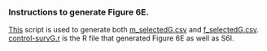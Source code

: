 ### Instructions to generate Figure 6E.
[This](https://github.com/dvalenzano/Interactive-Sessions/blob/master/09-Dec-2014.py) script is used to generate 
both [m_selectedG.csv](https://github.com/dvalenzano/Fig6/blob/master/m_selectedG.csv) and [f_selectedG.csv](https://github.com/dvalenzano/Fig6/blob/master/f_selectedG.csv).   
[control-survG.r](https://github.com/dvalenzano/R-sessions/blob/master/control-survG.R) is the R file that generated Figure 6E as well as S6I. 
